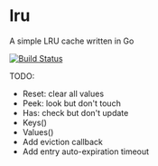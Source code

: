 lru
===

A simple LRU cache written in Go

[![Build Status](https://travis-ci.org/Mistobaan/lru.png)](https://travis-ci.org/Mistobaan/lru)


TODO:
- Reset: clear all values
- Peek: look but don't touch
- Has: check but don't update
- Keys()
- Values()
- Add eviction callback
- Add entry auto-expiration timeout